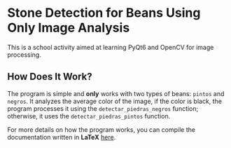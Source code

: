 # Stone Detection for Beans Using Only Image Analysis  

This is a school activity aimed at learning PyQt6 and OpenCV for image processing.  

## How Does It Work?  

The program is simple and **only** works with two types of beans: `pintos` and `negros`. It analyzes the average color of the image, if the color is black, the program processes it using the `detectar_piedras_negros` function; otherwise, it uses the `detectar_piedras_pintos` function.  

For more details on how the program works, you can compile the documentation written in **LaTeX** [here](https://github.com/ricardouriegas/stone-detection-for-beans-document).
